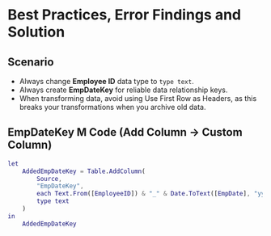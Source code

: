 # Best Practices, Error Findings and Solution

## Scenario

* Always change **Employee ID** data type to `type text`.
* Always create **EmpDateKey** for reliable data relationship keys.
* When transforming data, avoid using Use First Row as Headers, as this breaks your transformations when you archive old data.

## EmpDateKey M Code (Add Column → Custom Column)

```m
let
    AddedEmpDateKey = Table.AddColumn(
        Source,
        "EmpDateKey",
        each Text.From([EmployeeID]) & "_" & Date.ToText([EmpDate], "yyyyMMdd"),
        type text
    )
in
    AddedEmpDateKey
